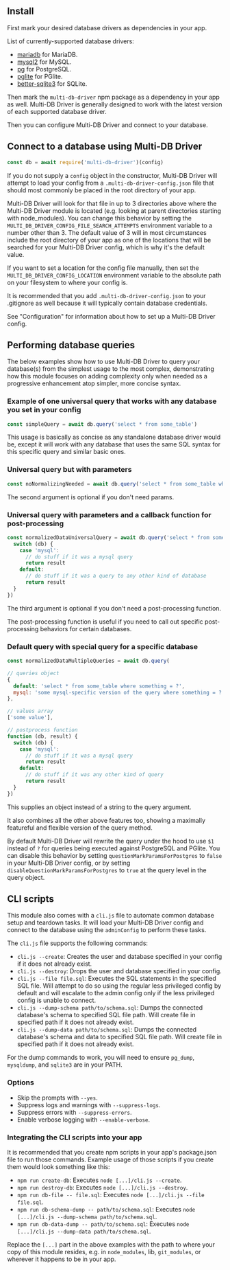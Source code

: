 ## Install

First mark your desired database drivers as dependencies in your app.

List of currently-supported database drivers:

- [mariadb](https://www.npmjs.com/package/mariadb) for MariaDB.
- [mysql2](https://www.npmjs.com/package/mysql2) for MySQL.
- [pg](https://www.npmjs.com/package/pg) for PostgreSQL.
- [pglite](https://www.npmjs.com/package/@electric-sql/pglite) for PGlite.
- [better-sqlite3](https://www.npmjs.com/package/better-sqlite3) for SQLite.

Then mark the `multi-db-driver` npm package as a dependency in your app as well. Multi-DB Driver is generally designed to work with the latest version of each supported database driver.

Then you can configure Multi-DB Driver and connect to your database.

## Connect to a database using Multi-DB Driver

```javascript
const db = await require('multi-db-driver')(config)
```

If you do not supply a `config` object in the constructor, Multi-DB Driver will attempt to load your config from a `.multi-db-driver-config.json` file that should most commonly be placed in the root directory of your app.

Multi-DB Driver will look for that file in up to 3 directories above where the Multi-DB Driver module is located (e.g. looking at parent directories starting with node_modules). You can change this behavior by setting the `MULTI_DB_DRIVER_CONFIG_FILE_SEARCH_ATTEMPTS` environment variable to a number other than 3. The default value of 3 will in most circumstances include the root directory of your app as one of the locations that will be searched for your Multi-DB Driver config, which is why it's the default value.

If you want to set a location for the config file manually, then set the `MULTI_DB_DRIVER_CONFIG_LOCATION` environment variable to the absolute path on your filesystem to where your config is.

It is recommended that you add `.multi-db-driver-config.json` to your .gitignore as well because it will typically contain database credentials.

See "Configuration" for information about how to set up a Multi-DB Driver config.

## Performing database queries

The below examples show how to use Multi-DB Driver to query your database(s) from the simplest usage to the most complex, demonstrating how this module focuses on adding complexity only when needed as a progressive enhancement atop simpler, more concise syntax.

### Example of one universal query that works with any database you set in your config

```javascript
const simpleQuery = await db.query('select * from some_table')
```

This usage is basically as concise as any standalone database driver would be, except it will work with any database that uses the same SQL syntax for this specific query and similar basic ones.

### Universal query but with parameters

```javascript
const noNormalizingNeeded = await db.query('select * from some_table where something = ?', ['some value'])
```

The second argument is optional if you don't need params.

### Universal query with parameters and a callback function for post-processing

```javascript
const normalizedDataUniversalQuery = await db.query('select * from some_table where something = ?', ['some value'], function (db, result) {
  switch (db) {
    case 'mysql':
      // do stuff if it was a mysql query
      return result
    default:
      // do stuff if it was a query to any other kind of database
      return result
  }
})
```

The third argument is optional if you don't need a post-processing function.

The post-processing function is useful if you need to call out specific post-processing behaviors for certain databases.

### Default query with special query for a specific database

```javascript
const normalizedDataMultipleQueries = await db.query(

// queries object
{
  default: 'select * from some_table where something = ?',
  mysql: 'some mysql-specific version of the query where something = ?'
},

// values array
['some value'],

// postprocess function
function (db, result) {
  switch (db) {
    case 'mysql':
      // do stuff if it was a mysql query
      return result
    default:
      // do stuff if it was any other kind of query
      return result
  }
})
```

This supplies an object instead of a string to the query argument.

It also combines all the other above features too, showing a maximally featureful and flexible version of the query method.

By default Multi-DB Driver will rewrite the query under the hood to use `$1` instead of `?` for queries being executed against PostgreSQL and PGlite. You can disable this behavior by setting `questionMarkParamsForPostgres` to `false` in your Multi-DB Driver config, or by setting `disableQuestionMarkParamsForPostgres` to `true` at the query level in the query object.

## CLI scripts

This module also comes with a `cli.js` file to automate common database setup and teardown tasks. It will load your Multi-DB Driver config and connect to the database using the `adminConfig` to perform these tasks.

The `cli.js` file supports the following commands:

- `cli.js --create`: Creates the user and database specified in your config if it does not already exist.
- `cli.js --destroy`: Drops the user and database specified in your config.
- `cli.js --file file.sql`: Executes the SQL statements in the specified SQL file. Will attempt to do so using the regular less privileged config by default and will escalate to the admin config only if the less privileged config is unable to connect.
- `cli.js --dump-schema path/to/schema.sql`: Dumps the connected database's schema to specified SQL file path. Will create file in specified path if it does not already exist.
- `cli.js --dump-data path/to/schema.sql`: Dumps the connected database's schema and data to specified SQL file path. Will create file in specified path if it does not already exist.

For the dump commands to work, you will need to ensure `pg_dump`, `mysqldump`, and `sqlite3` are in your PATH.

### Options

- Skip the prompts with `--yes`.
- Suppress logs and warnings with `--suppress-logs`.
- Suppress errors with `--suppress-errors`.
- Enable verbose logging with `--enable-verbose`.

### Integrating the CLI scripts into your app

It is recommended that you create npm scripts in your app's package.json file to run those commands. Example usage of those scripts if you create them would look something like this:

- `npm run create-db`: Executes `node [...]/cli.js --create`.
- `npm run destroy-db`: Executes `node [...]/cli.js --destroy`.
- `npm run db-file -- file.sql`: Executes `node [...]/cli.js --file file.sql`.
- `npm run db-schema-dump -- path/to/schema.sql`: Executes `node [...]/cli.js --dump-schema path/to/schema.sql`.
- `npm run db-data-dump -- path/to/schema.sql`: Executes `node [...]/cli.js --dump-data path/to/schema.sql`.

Replace the `[...]` part in the above examples with the path to where your copy of this module resides, e.g. in `node_modules`, lib, `git_modules`, or wherever it happens to be in your app.
